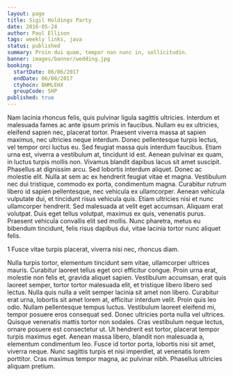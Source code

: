```yaml
---
layout: page
title: Sigil Holdings Party
date: 2016-05-24
author: Paul Ellison
tags: weekly links, java
status: published
summary: Proin dui quam, tempor non nunc in, sollicitudin.
banner: images/banner/wedding.jpg
booking:
  startDate: 06/06/2017
  endDate: 06/08/2017
  ctyhocn: BHMLEHX
  groupCode: SHP
published: true
---
```

Nam lacinia rhoncus felis, quis pulvinar ligula sagittis ultricies. Interdum et malesuada fames ac ante ipsum primis in faucibus. Nullam eu ex ultricies, eleifend sapien nec, placerat tortor. Praesent viverra massa at sapien maximus, nec ultricies neque interdum. Donec pellentesque turpis lectus, vel tempor orci luctus eu. Sed feugiat massa quis interdum faucibus. Etiam urna est, viverra a vestibulum at, tincidunt id est. Aenean pulvinar ex quam, in luctus turpis mollis non.
Vivamus blandit dapibus lacus sit amet suscipit. Phasellus at dignissim arcu. Sed lobortis interdum aliquet. Donec ac molestie elit. Nulla at sem ac ex hendrerit feugiat vitae et magna. Vestibulum nec dui tristique, commodo ex porta, condimentum magna. Curabitur rutrum libero id sapien pellentesque, nec vehicula ex ullamcorper. Aenean vehicula vulputate dui, et tincidunt risus vehicula quis. Etiam ultricies nisi et nunc ullamcorper hendrerit. Sed malesuada at velit eget accumsan. Aliquam erat volutpat. Duis eget tellus volutpat, maximus ex quis, venenatis purus. Praesent vehicula convallis elit sed mollis. Nunc pharetra, metus eu bibendum tincidunt, felis risus dapibus dui, vitae lacinia tortor nunc aliquet felis.

1 Fusce vitae turpis placerat, viverra nisi nec, rhoncus diam.

Nulla turpis tortor, elementum tincidunt sem vitae, ullamcorper ultrices mauris. Curabitur laoreet tellus eget orci efficitur congue. Proin urna erat, molestie non felis et, gravida aliquet sapien. Vestibulum accumsan, erat quis laoreet semper, tortor tortor malesuada elit, et tristique libero libero sed lectus. Nulla quis nulla a velit semper lacinia sit amet non libero. Curabitur erat urna, lobortis sit amet lorem at, efficitur interdum velit. Proin quis leo odio. Nullam pellentesque tempus luctus. Vestibulum laoreet eleifend mi, tempor posuere eros consequat sed.
Donec ultricies porta nulla vel ultrices. Quisque venenatis mattis tortor non sodales. Cras vestibulum neque lectus, ornare posuere est consectetur ut. Ut hendrerit est tortor, placerat tempor turpis maximus eget. Aenean massa libero, blandit non malesuada a, elementum condimentum leo. Fusce id tortor porta, lobortis nisi sit amet, viverra neque. Nunc sagittis turpis et nisi imperdiet, at venenatis lorem porttitor. Cras maximus tempor magna, ac pulvinar nibh. Phasellus ultricies aliquam pretium.

